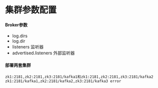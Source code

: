 # 集群参数配置
#### Broker参数
* log.dirs
* log.dir
* listeners 监听器
* advertised.listeners 外部监听器

#### 部署两套集群
```
zk1:2181,zk2:2181,zk3:2181/kafka1和zk1:2181,zk2:2181,zk3:2181/kafka2
zk1:2181/kafka1,zk2:2181/kafka2,zk3:2181/kafka3 error
```

